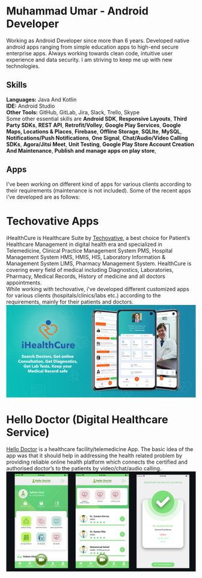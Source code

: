 # Muhammad Umar - Android Developer
Working as Android Developer since more than 6 years. Developed native android apps ranging from simple education apps to high-end secure enterprise apps. Always working towards clean code, intuitive user experience and data security. I am striving to keep me up with new technologies.

## Skills
**Languages:** Java And Kotlin<br>
**IDE:** Android Studio<br>
**Other Tools:** GitHub, GitLab, Jira, Slack, Trello, Skype<br>
Some other essential skills are **Android SDK**, **Responsive Layouts**, **Third Party SDKs**, **REST API**, **Retrofit/Volley**,  **Google Play Services**, **Google Maps, Locations & Places**, **Firebase**, **Offline Storage**, **SQLIte**, **MySQL**, **Notifications/Push Notifications**, **One Signal**, **Chat/Audio/Video Calling SDKs**, **Agora/Jitsi Meet**, **Unit Testing**, **Google Play Store Account Creation And Maintenance**, **Publish and manage apps on play store**,

## Apps
I've been working on different kind of apps for various clients according to their requirements (maintenance is not included). Some of the recent apps i've developed are as follows: 

# Techovative Apps
iHealthCure is Healthcare Suite by [Techovative](https://play.google.com/store/apps/developer?id=Techovative.), a best choice for Patient’s Healthcare Management in digital health era and specialized in Telemedicine, Clinical Practice Management System PMS, Hospital Management System HMS, HMIS, HIS, Laboratory Information & Management System LIMS, Pharmacy Management System. HealthCure is covering every field of medical including Diagnostics, Laboratories, Pharmacy, Medical Records, History of medicine and all doctors appointments.<br>
While working with techovative, i've developed different customized apps for various clients (hospitals/clinics/labs etc.) according to the requirements, mainly for their patients and doctors.
![iHealthCure](https://github.com/Umar2247/Android-Portfolio/blob/main/ihealthcure.png)

# Hello Doctor (Digital Healthcare Service)
[Hello Doctor](https://play.google.com/store/apps/details?id=com.app.hellodoctor.patient) is a healthcare facility/telemedicine App. The basic idea of the app was that it should help in addressing the health related problem by providing reliable online health platform which connects the certified and authorised doctor’s to the patients by video/chat/audio calling.
![Hello Doctor](https://github.com/Umar2247/Android-Portfolio/blob/main/hello%20doctor.png)
